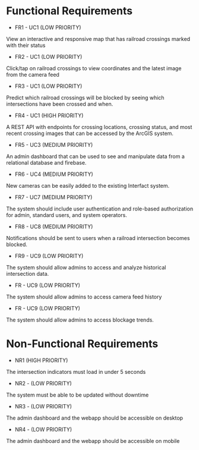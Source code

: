 # Functional Requirements

+ FR1 - UC1 (LOW PRIORITY)
  
View an interactive and responsive map that has railroad crossings marked with their status

+ FR2 - UC1 (LOW PRIORITY)

Click/tap on railroad crossings to view coordinates and the latest image from the camera feed

+ FR3 - UC1 (LOW PRIORITY)

Predict which railroad crossings will be blocked by seeing which intersections have been crossed and when. 

+ FR4 - UC1 (HIGH PRIORITY)

A REST API with endpoints for crossing locations, crossing status, and most recent crossing images that can be accessed by the ArcGIS system.

+ FR5 - UC3 (MEDIUM PRIORITY)

An admin dashboard that can be used to see and manipulate data from a relational database and firebase.

+ FR6 - UC4 (MEDIUM PRIORITY)

New cameras can be easily added to the existing Interfact system. 

+ FR7 - UC7 (MEDIUM PRIORITY)

The system should include user authentication and role-based authorization for admin, standard users, and system operators.

+ FR8 - UC8 (MEDIUM PRIORITY)

Notifications should be sent to users when a railroad intersection becomes blocked.

 + FR9 - UC9 (LOW PRIORITY)

The system should allow admins to access and analyze historical intersection data.

+ FR - UC9 (LOW PRIORITY)

The system should allow admins to access camera feed history

+ FR - UC9 (LOW PRIORITY)

The system should allow admins to access blockage trends.

# Non-Functional Requirements

+ NR1 (HIGH PRIORITY)

The intersection indicators must load in under 5 seconds

+ NR2 - (LOW PRIORITY)

The system must be able to be updated without downtime

+ NR3 - (LOW PRIORITY)

The admin dashboard and the webapp should be accessible on desktop

+ NR4 - (LOW PRIORITY)

The admin dashboard and the webapp should be accessible on mobile
